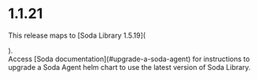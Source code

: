 # 1.1.21

This release maps to \[Soda Library 1.5.19]\(

).\
Access \[Soda documentation]\(#upgrade-a-soda-agent) for instructions to upgrade a Soda Agent helm chart to use the latest version of Soda Library.
